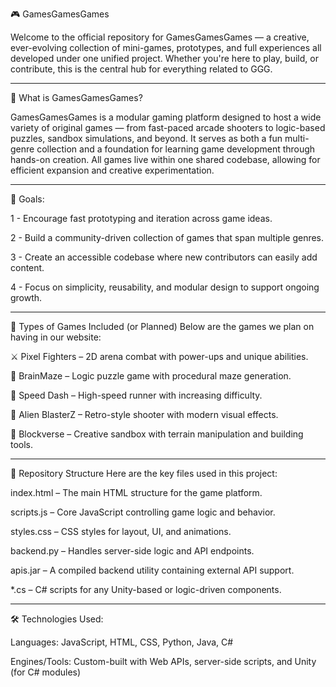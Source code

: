 🎮 GamesGamesGames

Welcome to the official repository for GamesGamesGames — a creative, ever-evolving collection of mini-games, prototypes, and full experiences all developed under one unified project. Whether you're here to play, build, or contribute, this is the central hub for everything related to GGG.

---------------------------------------------------------------------------------------------------------------------------------------------------------------------------------

🧩 What is GamesGamesGames?

GamesGamesGames is a modular gaming platform designed to host a wide variety of original games — from fast-paced arcade shooters to logic-based puzzles, sandbox simulations, and beyond. It serves as both a fun multi-genre collection and a foundation for learning game development through hands-on creation. All games live within one shared codebase, allowing for efficient expansion and creative experimentation.

---------------------------------------------------------------------------------------------------------------------------------------------------------------------------------

🎯 Goals:

1 - Encourage fast prototyping and iteration across game ideas.

2 - Build a community-driven collection of games that span multiple genres.

3 - Create an accessible codebase where new contributors can easily add content.

4 - Focus on simplicity, reusability, and modular design to support ongoing growth.

---------------------------------------------------------------------------------------------------------------------------------------------------------------------------------

🧃 Types of Games Included (or Planned)
Below are the games we plan on having in our website:

⚔️ Pixel Fighters – 2D arena combat with power-ups and unique abilities.

🧠 BrainMaze – Logic puzzle game with procedural maze generation.

🏁 Speed Dash – High-speed runner with increasing difficulty.

👾 Alien BlasterZ – Retro-style shooter with modern visual effects.

🧱 Blockverse – Creative sandbox with terrain manipulation and building tools.

---------------------------------------------------------------------------------------------------------------------------------------------------------------------------------

📂 Repository Structure
Here are the key files used in this project:

index.html – The main HTML structure for the game platform.

scripts.js – Core JavaScript controlling game logic and behavior.

styles.css – CSS styles for layout, UI, and animations.

backend.py – Handles server-side logic and API endpoints.

apis.jar – A compiled backend utility containing external API support.

*.cs – C# scripts for any Unity-based or logic-driven components.

---------------------------------------------------------------------------------------------------------------------------------------------------------------------------------

🛠️ Technologies Used:

Languages: JavaScript, HTML, CSS, Python, Java, C#

Engines/Tools: Custom-built with Web APIs, server-side scripts, and Unity (for C# modules)